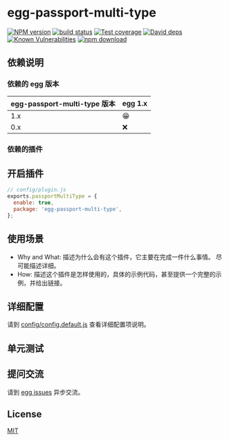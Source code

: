 # egg-passport-multi-type

[![NPM version][npm-image]][npm-url]
[![build status][travis-image]][travis-url]
[![Test coverage][codecov-image]][codecov-url]
[![David deps][david-image]][david-url]
[![Known Vulnerabilities][snyk-image]][snyk-url]
[![npm download][download-image]][download-url]

[npm-image]: https://img.shields.io/npm/v/egg-passport-multi-type.svg?style=flat-square
[npm-url]: https://npmjs.org/package/egg-passport-multi-type
[travis-image]: https://img.shields.io/travis/eggjs/egg-passport-multi-type.svg?style=flat-square
[travis-url]: https://travis-ci.org/eggjs/egg-passport-multi-type
[codecov-image]: https://img.shields.io/codecov/c/github/eggjs/egg-passport-multi-type.svg?style=flat-square
[codecov-url]: https://codecov.io/github/eggjs/egg-passport-multi-type?branch=master
[david-image]: https://img.shields.io/david/eggjs/egg-passport-multi-type.svg?style=flat-square
[david-url]: https://david-dm.org/eggjs/egg-passport-multi-type
[snyk-image]: https://snyk.io/test/npm/egg-passport-multi-type/badge.svg?style=flat-square
[snyk-url]: https://snyk.io/test/npm/egg-passport-multi-type
[download-image]: https://img.shields.io/npm/dm/egg-passport-multi-type.svg?style=flat-square
[download-url]: https://npmjs.org/package/egg-passport-multi-type

<!--
Description here.
-->

## 依赖说明

### 依赖的 egg 版本

egg-passport-multi-type 版本 | egg 1.x
--- | ---
1.x | 😁
0.x | ❌

### 依赖的插件
<!--

如果有依赖其它插件，请在这里特别说明。如

- security
- multipart

-->

## 开启插件

```js
// config/plugin.js
exports.passportMultiType = {
  enable: true,
  package: 'egg-passport-multi-type',
};
```

## 使用场景

- Why and What: 描述为什么会有这个插件，它主要在完成一件什么事情。
尽可能描述详细。
- How: 描述这个插件是怎样使用的，具体的示例代码，甚至提供一个完整的示例，并给出链接。

## 详细配置

请到 [config/config.default.js](config/config.default.js) 查看详细配置项说明。

## 单元测试

<!-- 描述如何在单元测试中使用此插件，例如 schedule 如何触发。无则省略。-->

## 提问交流

请到 [egg issues](https://github.com/eggjs/egg/issues) 异步交流。

## License

[MIT](LICENSE)
